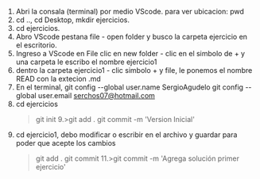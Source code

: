1. Abri la consala (terminal) por medio VScode. para ver ubicacion: pwd
2. cd .., cd Desktop, mkdir ejercicios.
3. cd ejercicios.
4. Abro VScode pestana file - open folder y busco la carpeta ejercicio en el escritorio.
5. Ingreso a VScode en File clic en new folder - clic en el simbolo de + y una carpeta le escribo el nombre ejercicio1
6. dentro la carpeta ejercicio1 - clic simbolo + y file, le ponemos el nombre READ con la extecion .md
7. En el terminal, git config --global user.name SergioAgudelo
                            git config --global user.email serchos07@hotmail.com
8. cd ejercicios
    > git init
9.>git add .
   >git commit -m 'Version Inicial'
10. cd ejercicio1, debo modificar o escribir en el archivo y guardar para poder que acepte los cambios
      >git add .
      >git commit 
11.>git commit -m 'Agrega solución primer ejercicio'
